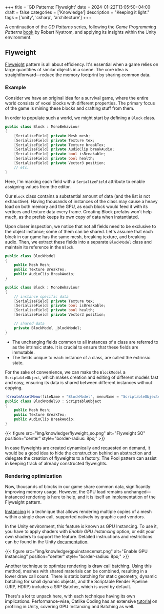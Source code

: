+++
title = 'GD Patterns: Flyweight'
date = 2024-01-22T13:05:50+04:00
draft = false
categories = ['Knowledge']
description = "Keeping it light."
tags = ['unity', 'csharp', 'architecture']
+++

A continuation of the _GD Patterns_ series, following the _Game Programming Patterns_ [book](https://gameprogrammingpatterns.com) by Robert Nystrom, and applying its insights within the Unity environment.

## Flyweight

[Flyweight](https://gameprogrammingpatterns.com/flyweight.html) pattern is all about efficiency. It's essential when a game relies on large quantities of similar objects in a scene. The core idea is straightforward—reduce the memory footprint by sharing common data.

### Example

Consider we have an original idea for a survival game, where the entire world consists of voxel blocks with different properties. The primary focus of the game is mining these blocks and crafting stuff from them.

In order to populate such a world, we might start by defining a `Block` class.

```csharp
public class Block : MonoBehaviour
{
    [SerializeField] private Mesh mesh;
    [SerializeField] private Texture tex;
    [SerializeField] private Texture breakTex;
    [SerializeField] private AudioClip breakAudio;
    [SerializeField] private bool isBreakable;
    [SerializeField] private bool health;
    [SerializeField] private Vector3 position;
    // etc.
}
```

Here, I'm marking each field with a `SerializeField` attribute to enable assigning values from the editor.

Our `Block` class contains a substantial amount of data (and the list is not exhaustive). Having thousands of instances of the class may cause a heavy load on both memory and the GPU, as each block would feed it with its vertices and texture data every frame. Creating Block prefabs won't help much, as the prefab keeps its own copy of data when instantiated.

Upon closer inspection, we notice that not all fields need to be exclusive to the object instance; some of them can be shared. Let's assume that each block in our game has the same mesh, breaking texture, and breaking audio. Then, we extract these fields into a separate `BlockModel` class and maintain its reference in the `Block`.

```csharp
public class BlockModel
{
    public Mesh Mesh;
    public Texture BreakTex;
    public AudioClip BreakAudio;
}

public class Block : MonoBehaviour
{
    // instance specific data
    [SerializeField] private Texture tex;
    [SerializeField] private bool isBreakable;
    [SerializeField] private bool health;
    [SerializeField] private Vector3 position;

    // shared data
    private BlockModel _blockModel;
}
```

- The unchanging fields common to all instances of a class are referred to as the intrinsic state. It is crucial to ensure that these fields are immutable.
- The fields unique to each instance of a class, are called the extrinsic state.

For the sake of convenience, we can make the `BlockModel` a `ScriptableObject`, which makes creation and editing of different models fast and easy, ensuring its data is shared between different instances without copying.

```csharp
[CreateAssetMenu(fileName = "BlockModel", menuName = "ScriptableObjects/NewBlockModel", order = 1)]
public class BlockModelSO : ScriptableObject
{
    public Mesh Mesh;
    public Texture BreakTex;
    public AudioClip BreakAudio;
}
```

{{< figure src="img/knowledge/flyweight_so.png" alt="Flyweight SO" position="center" style="border-radius: 8px;"  >}}

In case flyweights are created dynamically and requested on demand, it would be a good idea to hide the construction behind an abstraction and delegate the creation of flyweights to a factory. The Pool pattern can assist in keeping track of already constructed flyweights. 

### Rendering optimization

Now, thousands of blocks in our game share common data, significantly improving memory usage. However, the GPU load remains unchanged—instanced rendering is here to help, and it is itself an implementation of the Flyweight pattern.

[Instancing](https://en.wikipedia.org/wiki/Geometry_instancing) is a technique that allows rendering multiple copies of a mesh within a single draw call, supported natively by graphic card vendors.

In the Unity environment, this feature is known as GPU Instancing. To use it, you have to apply shaders with _Enable GPU Instancing_ option, or edit your own shaders to support the feature. Detailed instructions and restrictions can be found in the Unity [documentation]((https://docs.unity3d.com/540/Documentation/Manual/GPUInstancing.html)).

{{< figure src="img/knowledge/gpuinstancemat.png" alt="Enable GPU Instancing" position="center" style="border-radius: 8px;"  >}}

Another technique to optimize rendering is draw call batching. Using this method, meshes with shared materials can be combined, resulting in a lower draw call count. There is static batching for static geometry, dynamic batching for small dynamic objects, and the Scriptable Render Pipeline (URP, HDRP) includes a SRP Batcher, which is used by default.

There's a lot to unpack here, with each technique having its own implications. Performance-wise, Catlike Coding has an extensive [tutorial](https://catlikecoding.com/unity/tutorials/basics/measuring-performance/) on profiling in Unity, covering GPU Instancing and Batching as well.
